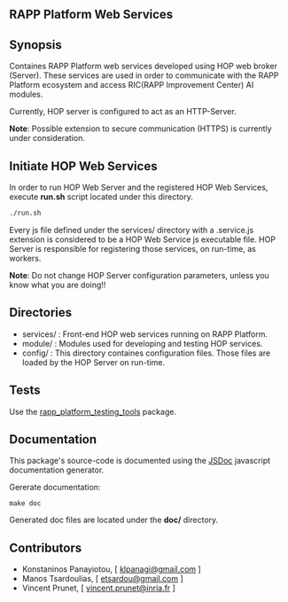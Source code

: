 RAPP Platform Web Services
----------------

## Synopsis

Containes RAPP Platform web services developed using HOP web broker (Server).
These services are used in order to communicate with the RAPP Platform ecosystem
and access RIC(RAPP Improvement Center) AI modules.

Currently, HOP server is configured to act as an HTTP-Server.

**Note**: Possible extension to secure communication (HTTPS) is currently under consideration.


## Initiate HOP Web Services
In order to run HOP Web Server and the registered HOP Web Services, execute  **run.sh** script located under this directory.

```bash
./run.sh
```

Every js file defined under the services/ directory with a .service.js extension is considered to be
a HOP Web Service js executable file. HOP Server is responsible for registering those services, on run-time, as workers.


**Note**: Do not change HOP Server configuration parameters, unless you know what you are doing!!

## Directories

- services/ : Front-end HOP web services running on RAPP Platform.
- module/   : Modules used for developing and testing HOP services.
- config/   : This directory containes configuration files. Those files are loaded by the HOP Server on run-time.



## Tests

Use the [rapp_platform_testing_tools](https://github.com/rapp-project/rapp-platform/tree/hop_services/rapp_testing_tools) package.


## Documentation

This package's source-code is documented using the [JSDoc](https://github.com/jsdoc3/jsdoc) javascript documentation generator.

Gererate documentation:

```shell
make doc
```

Generated doc files are located under the **doc/** directory.

## Contributors

- Konstaninos Panayiotou, [ klpanagi@gmail.com ]
- Manos Tsardoulias, [ etsardou@gmail.com ]
- Vincent Prunet, [ vincent.prunet@inria.fr ]
